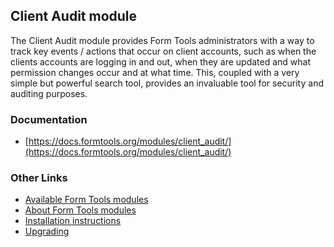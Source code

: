 ## Client Audit module

The Client Audit module provides Form Tools administrators with a way to track key events / actions that occur
on client accounts, such as when the clients accounts are logging in and out, when they are updated and what
permission changes occur and at what time. This, coupled with a very simple but powerful search tool, provides
an invaluable tool for security and auditing purposes.

### Documentation

- [https://docs.formtools.org/modules/client_audit/](https://docs.formtools.org/modules/client_audit/)


### Other Links

- [Available Form Tools modules](https://modules.formtools.org/)
- [About Form Tools modules](https://docs.formtools.org/userdoc/modules/) 
- [Installation instructions](https://docs.formtools.org/userdoc/modules/installing/)
- [Upgrading](https://docs.formtools.org/userdoc/modules/upgrading/)
